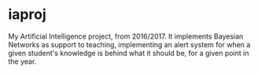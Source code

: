 # iaproj
My Artificial Intelligence project, from 2016/2017. It implements Bayesian Networks as support to teaching, implementing an alert system for when a given student's knowledge is behind what it should be, for a given point in the year.
